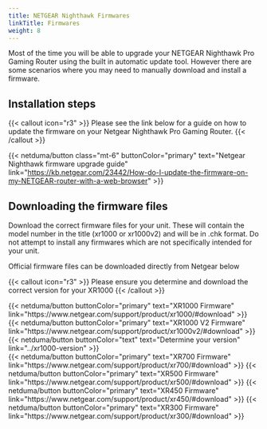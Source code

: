 ```yaml
---
title: NETGEAR Nighthawk Firmwares
linkTitle: Firmwares
weight: 8
---
```


Most of the time you will be able to upgrade your NETGEAR Nighthawk Pro Gaming Router using the built in automatic update tool. However there are some scenarios where you may need to manually download and install a firmware.

## Installation steps

{{< callout icon="r3" >}}
  Please see the link below for a guide on how to update the firmware on your Netgear Nighthawk Pro Gaming Router.
{{< /callout >}}

{{< netduma/button class="mt-6" buttonColor="primary" text="Netgear Nighthawk firmware upgrade guide" link="https://kb.netgear.com/23442/How-do-I-update-the-firmware-on-my-NETGEAR-router-with-a-web-browser" >}}

## Downloading the firmware files

Download the correct firmware files for your unit. These will contain the model number in the title (xr1000 or xr1000v2) and will be in .chk format. Do not attempt to install any firmwares which are not specifically intended for your unit.

Official firmware files can be downloaded directly from Netgear below

{{< callout icon="r3" >}}
  Please ensure you determine and download the correct version for your XR1000
{{< /callout >}}

<div class="flex flex-col gap-4 mt-4">
  <div class="flex gap-4">
    {{< netduma/button buttonColor="primary" text="XR1000 Firmware" link="https://www.netgear.com/support/product/xr1000/#download" >}}
    {{< netduma/button buttonColor="primary" text="XR1000 V2 Firmware" link="https://www.netgear.com/support/product/xr1000v2/#download" >}}
    {{< netduma/button buttonColor="text" text="Determine your version" link="../xr1000-version" >}}
  </div>
  {{< netduma/button buttonColor="primary" text="XR700 Firmware" link="https://www.netgear.com/support/product/xr700/#download" >}}
  {{< netduma/button buttonColor="primary" text="XR500 Firmware" link="https://www.netgear.com/support/product/xr500/#download" >}}
  {{< netduma/button buttonColor="primary" text="XR450 Firmware" link="https://www.netgear.com/support/product/xr450/#download" >}}
  {{< netduma/button buttonColor="primary" text="XR300 Firmware" link="https://www.netgear.com/support/product/xr300/#download" >}}
</div>
